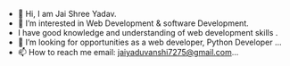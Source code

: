 - 👋 Hi, I am Jai Shree Yadav.
- 👀 I’m interested in Web Development & software Development.
-    I have good knowledge and understanding of web development skills .
- 💞️ I’m looking for opportunities as a web developer, Python Developer ...
- 📫 How to reach me email: jaiyaduvanshi7275@gmail.com...

<!---
jai7275/jai7275 is a ✨ special ✨ repository because its `README.md` (signUp_signIn/authentication) appears on your GitHub profile.
You can click the Preview link to take a look at your changes.
--->
